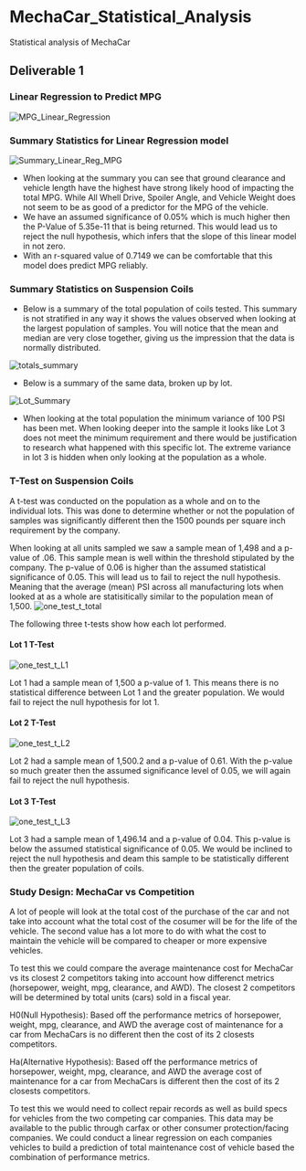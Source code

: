 # MechaCar_Statistical_Analysis
Statistical analysis of MechaCar

## Deliverable 1

### Linear Regression to Predict MPG
![MPG_Linear_Regression](https://user-images.githubusercontent.com/104606589/189550747-525d078f-e87a-47a2-9fdf-e1a3a70eed50.png)
### Summary Statistics for Linear Regression model
![Summary_Linear_Reg_MPG](https://user-images.githubusercontent.com/104606589/189550775-ce4ef373-db45-4e05-b8d0-fa5f3f149bba.png)
- When looking at the summary you can see that ground clearance and vehicle length have the highest  have strong likely hood of impacting the total MPG.  While All Whell Drive, Spoiler Angle, and Vehicle Weight does not seem to be as good of a predictor for the MPG of the vehicle.
- We have an assumed significance of 0.05% which is much higher then the P-Value of 5.35e-11 that is being returned. This would lead us to reject the null hypothesis, which infers that the slope of this linear model in not zero.
- With an r-squared value of 0.7149 we can be comfortable that this model does predict MPG reliably. 
### Summary Statistics on Suspension Coils
- Below is a summary of the total population of coils tested.  This summary is not stratified in any way it shows the values observed when looking at the largest population of samples.  You will notice that the mean and median are very close together, giving us the impression that the data is normally distributed.

![totals_summary](https://user-images.githubusercontent.com/104606589/189551215-8607ec70-bc2f-49fe-b357-584bfa9511ee.png)
- Below is a summary of the same data, broken up by lot.

![Lot_Summary](https://user-images.githubusercontent.com/104606589/189551220-1a30639d-2a1c-4721-861f-cc80c8a01267.png)

-  When looking at the total population the minimum variance of 100 PSI has been met.  When looking deeper into the sample it looks like Lot 3 does not meet the minimum requirement and there would be justification to research what happened with this specific lot. The extreme variance in lot 3 is hidden when only looking at the population as a whole. 
### T-Test on Suspension Coils
A t-test was conducted on the population as a whole and on to the individual lots.  This was done to determine whether or not the population of samples was significantly different then the 1500 pounds per square inch requirement by the company.

When looking at all units sampled we saw a sample mean of 1,498 and a p-value of .06.  This sample mean is well within the threshold stipulated by the company.  The p-value of 0.06 is higher than the assumed statistical significance of 0.05.  This will lead us to fail to reject the null hypothesis.  Meaning that the average (mean) PSI across all manufacturing lots when looked at as a whole are statisitically similar to the population mean of 1,500.
![one_test_t_total](https://user-images.githubusercontent.com/104606589/189551623-1fcd921f-031a-47df-a1cd-2f64788b8dd0.png)

The following three t-tests show how each lot performed.
#### Lot 1 T-Test
![one_test_t_L1](https://user-images.githubusercontent.com/104606589/189551626-cfce176f-74bb-47a9-b838-5462ef0e9359.png)

Lot 1 had a sample mean of 1,500 a p-value of 1.  This means there is no statistical difference between Lot 1 and the greater population.  We would fail to reject the null hypothesis for lot 1.
#### Lot 2 T-Test
![one_test_t_L2](https://user-images.githubusercontent.com/104606589/189551628-35cccd7e-77d9-4c52-908f-bd59045ab0df.png)

Lot 2 had a sample mean of 1,500.2 and a p-value of 0.61.  With the p-value so much greater then the assumed significance level of 0.05, we will again fail to reject the null hypothesis. 
#### Lot 3 T-Test
![one_test_t_L3](https://user-images.githubusercontent.com/104606589/189551629-69575736-51c3-4c59-bfb2-cbfc9f33e186.png)

Lot 3 had a sample mean of 1,496.14 and a p-value of 0.04.  This p-value is below the assumed statistical significance of 0.05.  We would be inclined to reject the null hypothesis and deam this sample to be statistically different then the greater population of coils. 

### Study Design: MechaCar vs Competition

A lot of people will look at the total cost of the purchase of the car and not take into account what the total cost of the cosumer will be for the life of the vehicle.  The second value has a lot more to do with what the cost to maintain the vehicle will be compared to cheaper or more expensive vehicles.

To test this we could compare the average maintenance cost for MechaCar vs its closest 2 competitors taking into account how differenct metrics (horsepower, weight, mpg, clearance, and AWD).  The closest 2 competitors will be determined by total units (cars) sold in a fiscal year.

H0(Null Hypothesis): Based off the performance metrics of horsepower, weight, mpg, clearance, and AWD the average cost of maintenance for a car from MechaCars is no different then the cost of its 2 closests competitors.

Ha(Alternative Hypothesis): Based off the performance metrics of horsepower, weight, mpg, clearance, and AWD the average cost of maintenance for a car from MechaCars is different then the cost of its 2 closests competitors.

To test this we would need to collect repair records as well as build specs for vehicles from the two competing car companies.  This data may be available to the public through carfax or other consumer protection/facing companies.  We could conduct a linear regression on each companies vehicles to build a prediction of total maintenance cost of vehicle based the combination of performance metrics. 


